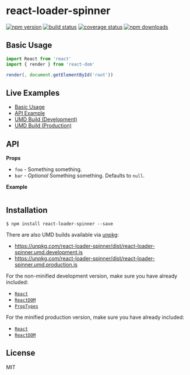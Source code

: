 # react-loader-spinner

[![npm version][npmv-image]][npmv-url]
[![build status][build-image]][build-url]
[![coverage status][codecov-image]][codecov-url]
[![npm downloads][npmd-image]][npmd-url]

> 

## Basic Usage

```jsx
import React from 'react'
import { render } from 'react-dom'

render(, document.getElementById('root'))
```

## Live Examples

- [Basic Usage](https://codesandbox.io/)
- [API Example](https://codesandbox.io/)
- [UMD Build (Development)](https://codesandbox.io/)
- [UMD Build (Production)](https://codesandbox.io/)

## API

**Props**

- `foo` - Something something.
- `bar` - _Optional_ Something something. Defaults to `null`.

**Example**

```jsx

```

## Installation

```
$ npm install react-loader-spinner --save
```

There are also UMD builds available via [unpkg](https://unpkg.com/):

- https://unpkg.com/react-loader-spinner/dist/react-loader-spinner.umd.development.js
- https://unpkg.com/react-loader-spinner/dist/react-loader-spinner.umd.production.js

For the non-minified development version, make sure you have already included:

- [`React`](https://unpkg.com/react/umd/react.development.js)
- [`ReactDOM`](https://unpkg.com/react-dom/umd/react-dom.development.js)
- [`PropTypes`](https://unpkg.com/prop-types/prop-types.js)

For the minified production version, make sure you have already included:

- [`React`](https://unpkg.com/react/umd/react.production.min.js)
- [`ReactDOM`](https://unpkg.com/react-dom/umd/react-dom.production.min.js)

## License

MIT

[build-image]: https://img.shields.io/github/workflow/status/mhnpd/react-loader-spinner/CI?style=flat-square
[build-url]: https://github.com/mhnpd/react-loader-spinner/actions?query=workflow%3ACI
[codecov-image]: https://img.shields.io/codecov/c/github/mhnpd/react-loader-spinner.svg?style=flat-square
[codecov-url]: https://codecov.io/gh/mhnpd/react-loader-spinner
[npmv-image]: https://img.shields.io/npm/v/react-loader-spinner.svg?style=flat-square
[npmv-url]: https://www.npmjs.com/package/react-loader-spinner
[npmd-image]: https://img.shields.io/npm/dm/react-loader-spinner.svg?style=flat-square
[npmd-url]: https://www.npmjs.com/package/react-loader-spinner
